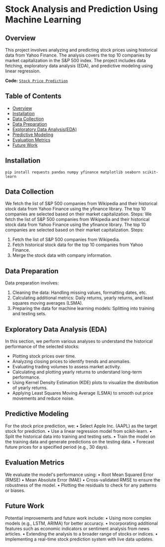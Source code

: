 # Stock Analysis and Prediction Using Machine Learning

## Overview
This project involves analyzing and predicting stock prices using historical data from Yahoo Finance. The analysis covers the top 10 companies by market capitalization in the S&P 500 index. The project includes data fetching, exploratory data analysis (EDA), and predictive modeling using linear regression.

**Code:** [`Stock Price Prediction`]( https://github.com/MohdIllham/Stock-Prediction-Price/blob/main/Stock%20Price%20Prediction.ipynb)

## Table of Contents
- [Overview](#Overview)
- [Installation](#Installation)
- [Data Collection](#Data-Collection)
- [Data Preparation](#Data-Preparation)
- [Exploratory Data Analysis(EDA)](#Exploratory-Data-Analysis-EDA)
- [Predictive Modeling](#Predictive-Modeling)
- [Evaluation Metrics](#Evaluation-Metrics)
- [Future Work](#Future-Work)

## Installation
```
pip install requests pandas numpy yfinance matplotlib seaborn scikit-learn
```
## Data Collection
We fetch the list of S&P 500 companies from Wikipedia and their historical stock data from Yahoo Finance using the yfinance library. The top 10 companies are selected based on their market capitalization.
Steps:
We fetch the list of S&P 500 companies from Wikipedia and their historical stock data from Yahoo Finance using the yfinance library. The top 10 companies are selected based on their market capitalization.
Steps:
1.	Fetch the list of S&P 500 companies from Wikipedia.
2.	Fetch historical stock data for the top 10 companies from Yahoo Finance.
3.	Merge the stock data with company information.

## Data Preparation
Data preparation involves:
1.	Cleaning the data: Handling missing values, formatting dates, etc.
2.	Calculating additional metrics: Daily returns, yearly returns, and least squares moving averages (LSMA).
3.	Preparing the data for machine learning models: Splitting into training and testing sets.

## Exploratory Data Analysis (EDA)
In this section, we perform various analyses to understand the historical performance of the selected stocks:
-	Plotting stock prices over time.
-	Analyzing closing prices to identify trends and anomalies.
-	Evaluating trading volumes to assess market activity.
-	Calculating and plotting yearly returns to understand long-term performance.
-	Using Kernel Density Estimation (KDE) plots to visualize the distribution of yearly returns.
- Applying Least Squares Moving Average (LSMA) to smooth out price movements and reduce noise.

## Predictive Modeling
For the stock price prediction, we:
•	Select Apple Inc. (AAPL) as the target stock for prediction.
•	Use a linear regression model from scikit-learn.
•	Split the historical data into training and testing sets.
•	Train the model on the training data and generate predictions on the testing data.
•	Forecast future prices for a specified period (e.g., 30 days).

## Evaluation Metrics
We evaluate the model's performance using:
•	Root Mean Squared Error (RMSE)
•	Mean Absolute Error (MAE)
•	Cross-validated RMSE to ensure the robustness of the model.
•	Plotting the residuals to check for any patterns or biases.

## Future Work
Potential improvements and future work include:
•	Using more complex models (e.g., LSTM, ARIMA) for better accuracy.
•	Incorporating additional features such as economic indicators or sentiment analysis from news articles.
•	Extending the analysis to a broader range of stocks or indices.
•	Implementing a real-time stock prediction system with live data updates.



